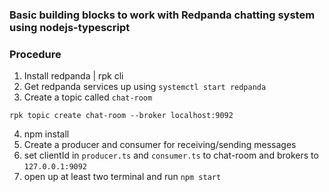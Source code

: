 ### Basic building blocks to work with Redpanda chatting system using nodejs-typescript


### Procedure

1. Install redpanda | rpk cli
2. Get redpanda services up using `systemctl start redpanda`
3. Create a topic called `chat-room`
```
rpk topic create chat-room --broker localhost:9092
```
4. npm install
5. Create a producer and consumer for receiving/sending messages
6. set clientId in `producer.ts` and `consumer.ts` to chat-room and brokers to `127.0.0.1:9092` 
7. open up at least two terminal and run `npm start`

